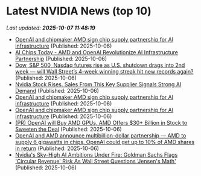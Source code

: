 # Latest NVIDIA News (top 10)
_Last updated: **2025-10-07 11:48:19**_

- [OpenAI and chipmaker AMD sign chip supply partnership for AI infrastructure](https://abcnews.go.com/Technology/wireStory/openai-chipmaker-amd-sign-chip-supply-partnership-ai-126245509) (Published: 2025-10-06)
- [AI Chips Today - AMD and OpenAI Revolutionize AI Infrastructure Partnership](https://finance.yahoo.com/news/ai-chips-today-amd-openai-113737460.html) (Published: 2025-10-06)
- [Dow, S&P 500, Nasdaq futures rise as U.S. shutdown drags into 2nd week — will Wall Street’s 4-week winning streak hit new records again?](https://economictimes.indiatimes.com/news/international/us/us-stock-futures-are-surging-today-dow-sp-500-nasdaq-futures-rise-as-u-s-shutdown-drags-into-2nd-week-will-wall-streets-4-week-winning-streak-hit-new-records-again/articleshow/124338486.cms) (Published: 2025-10-06)
- [Nvidia Stock Rises. Sales From This Key Supplier Signals Strong AI Demand](https://biztoc.com/x/59f145508d8c4b21) (Published: 2025-10-06)
- [OpenAI and chipmaker AMD sign chip supply partnership for AI infrastructure](https://finance.yahoo.com/news/openai-chipmaker-amd-sign-chip-112922675.html) (Published: 2025-10-06)
- [OpenAI and chipmaker AMD sign chip supply partnership for AI infrastructure](https://finance.yahoo.com/news/openai-chipmaker-amd-sign-chip-112922899.html) (Published: 2025-10-06)
- [(PR) OpenAI will Buy AMD GPUs, AMD Offers $30+ Billion in Stock to Sweeten the Deal](https://www.techpowerup.com/341628/openai-will-buy-amd-gpus-amd-offers-usd-30-billion-in-stock-to-sweeten-the-deal) (Published: 2025-10-06)
- [OpenAI and AMD announce multibillion-dollar partnership — AMD to supply 6 gigawatts in chips, OpenAI could get up to 10% of AMD shares in return](https://www.tomshardware.com/tech-industry/openai-and-amd-announce-multibillion-dollar-partnership-amd-to-supply-6-gigawatts-in-chips-openai-could-get-up-to-10-percent-of-amd-shares-in-return) (Published: 2025-10-06)
- [Nvidia's Sky-High AI Ambitions Under Fire: Goldman Sachs Flags 'Circular Revenue' Risk As Wall Street Questions 'Jensen's Math'](https://biztoc.com/x/e8d04afd8a770eda) (Published: 2025-10-06)
